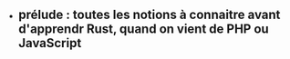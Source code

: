 - prélude : toutes les notions à connaitre avant d'apprendr Rust, quand on vient de PHP ou JavaScript
  - 